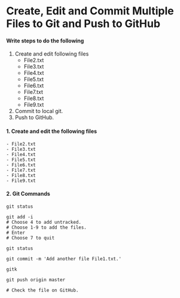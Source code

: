 # Create, Edit and Commit Multiple Files to Git and Push to GitHub

#### Write steps to do the following
1. Create and edit following files
	- File2.txt
	- File3.txt
	- File4.txt
	- File5.txt
	- File6.txt
	- File7.txt
	- File8.txt
	- File9.txt
2. Commit to local git.
3. Push to GitHub.

#### 1. Create and edit the following files
	- File2.txt
	- File3.txt
	- File4.txt
	- File5.txt
	- File6.txt
	- File7.txt
	- File8.txt
	- File9.txt

#### 2. Git Commands 
	
	git status
	
	git add -i
	# Choose 4 to add untracked.
	# Choose 1-9 to add the files. 
	# Enter
	# Choose 7 to quit
	
	git status
	
	git commit -m 'Add another file File1.txt.'
	
	gitk
	
	git push origin master
	
	# Check the file on GitHub.
